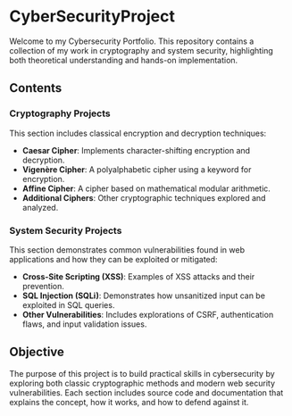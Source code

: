 # CyberSecurityProject

Welcome to my Cybersecurity Portfolio. This repository contains a collection of my work in cryptography and system security, highlighting both theoretical understanding and hands-on implementation.

## Contents

### Cryptography Projects

This section includes classical encryption and decryption techniques:

- **Caesar Cipher**: Implements character-shifting encryption and decryption.
- **Vigenère Cipher**: A polyalphabetic cipher using a keyword for encryption.
- **Affine Cipher**: A cipher based on mathematical modular arithmetic.
- **Additional Ciphers**: Other cryptographic techniques explored and analyzed.

### System Security Projects

This section demonstrates common vulnerabilities found in web applications and how they can be exploited or mitigated:

- **Cross-Site Scripting (XSS)**: Examples of XSS attacks and their prevention.
- **SQL Injection (SQLi)**: Demonstrates how unsanitized input can be exploited in SQL queries.
- **Other Vulnerabilities**: Includes explorations of CSRF, authentication flaws, and input validation issues.

## Objective

The purpose of this project is to build practical skills in cybersecurity by exploring both classic cryptographic methods and modern web security vulnerabilities. Each section includes source code and documentation that explains the concept, how it works, and how to defend against it.

